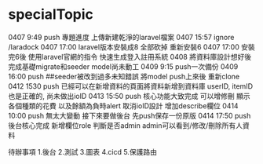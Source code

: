 # specialTopic
0407 9:49 push 專題進度 上傳新建乾淨的laravel檔案
0407 15:57 ignore /laradock
0407 17:00 laravel版本安裝成8 全部砍掉 重新安裝6
0407 17:00 安裝完6後 使用laravel官網的指令 快速生成登入註冊系統
0408 將資料庫設計想好後 完成基礎migrate和seeder model尚未動工
0409 9:15 push一次備份
0409 16:00 push ##seeder被改到過多未知錯誤 將model push上來後 重新clone
0412 1530 push 已經可以在新增資料的頁面將資料新增到資料庫 userID, itemID也是正確的, 尚未做出ioID
0413 15:50 push 核心功能大致完成 可以增修刪 顯示各個種類的花費 以及餘額為負時alert
                取消ioID設計 增加describe欄位
0414 10:00 push 無太大變動 接下來要做後台 先push保存一份原版
0414 17:50 push 後台核心完成 新增欄位role 判斷是否admin admin可以看到/修改/刪除所有人資料








待辦事項
1.後台
2.測試
3.圖表
4.cicd
5.保護路由

